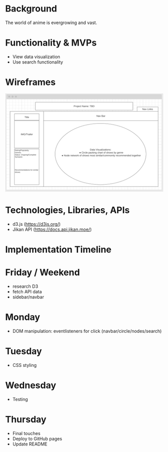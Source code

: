 # Background
The world of anime is evergrowing and vast. 


# Functionality & MVPs
* View data visualization 
* Use search functionality

# Wireframes
![Index](./index.png)

# Technologies, Libraries, APIs
* d3.js (https://d3js.org/)
* Jikan API (https://docs.api.jikan.moe/)

# Implementation Timeline

# Friday / Weekend
* research D3
* fetch API data
* sidebar/navbar 

# Monday
* DOM manipulation: eventlisteners for click (navbar/circle/nodes/search)

# Tuesday
* CSS styling

# Wednesday
* Testing 

# Thursday 
* Final touches
* Deploy to GitHub pages
* Update README







